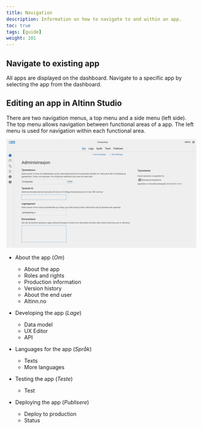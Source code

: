 ```yaml
---
title: Navigation
description: Information on how to navigate to and within an app.
toc: true
tags: [guide]
weight: 101
---
```


## Navigate to existing app
All apps are displayed on the dashboard. Navigate to a specific app by selecting the app from the dashboard.

## Editing an app in Altinn Studio

There are two navigation menus, a top menu and a side menu (left side).
The top menu allows navigation between functional areas of a app. The left menu is used for navigation within each functional area.

![Menus in Altinn Studio](nav-menus.png "Menus in Altinn Studio")

- About the app (_Om_)
  - About the app
  - Roles and rights
  - Production information
  - Version history
  - About the end user
  - Altinn.no

- Developing the app (_Lage_)
  - Data model
  - UX Editor
  - API

- Languages for the app (_Språk_)
  - Texts
  - More languages

- Testing the app (_Teste_)
  - Test

- Deploying the app (_Publisere_)
  - Deploy to production
  - Status
